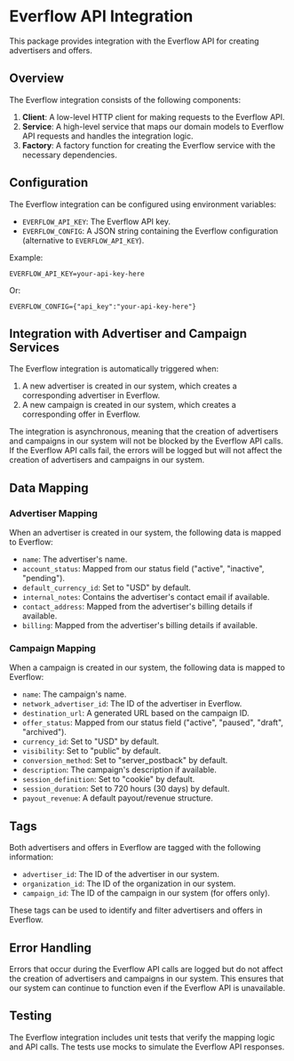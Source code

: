 # Everflow API Integration

This package provides integration with the Everflow API for creating advertisers and offers.

## Overview

The Everflow integration consists of the following components:

1. **Client**: A low-level HTTP client for making requests to the Everflow API.
2. **Service**: A high-level service that maps our domain models to Everflow API requests and handles the integration logic.
3. **Factory**: A factory function for creating the Everflow service with the necessary dependencies.

## Configuration

The Everflow integration can be configured using environment variables:

- `EVERFLOW_API_KEY`: The Everflow API key.
- `EVERFLOW_CONFIG`: A JSON string containing the Everflow configuration (alternative to `EVERFLOW_API_KEY`).

Example:

```
EVERFLOW_API_KEY=your-api-key-here
```

Or:

```
EVERFLOW_CONFIG={"api_key":"your-api-key-here"}
```

## Integration with Advertiser and Campaign Services

The Everflow integration is automatically triggered when:

1. A new advertiser is created in our system, which creates a corresponding advertiser in Everflow.
2. A new campaign is created in our system, which creates a corresponding offer in Everflow.

The integration is asynchronous, meaning that the creation of advertisers and campaigns in our system will not be blocked by the Everflow API calls. If the Everflow API calls fail, the errors will be logged but will not affect the creation of advertisers and campaigns in our system.

## Data Mapping

### Advertiser Mapping

When an advertiser is created in our system, the following data is mapped to Everflow:

- `name`: The advertiser's name.
- `account_status`: Mapped from our status field ("active", "inactive", "pending").
- `default_currency_id`: Set to "USD" by default.
- `internal_notes`: Contains the advertiser's contact email if available.
- `contact_address`: Mapped from the advertiser's billing details if available.
- `billing`: Mapped from the advertiser's billing details if available.

### Campaign Mapping

When a campaign is created in our system, the following data is mapped to Everflow:

- `name`: The campaign's name.
- `network_advertiser_id`: The ID of the advertiser in Everflow.
- `destination_url`: A generated URL based on the campaign ID.
- `offer_status`: Mapped from our status field ("active", "paused", "draft", "archived").
- `currency_id`: Set to "USD" by default.
- `visibility`: Set to "public" by default.
- `conversion_method`: Set to "server_postback" by default.
- `description`: The campaign's description if available.
- `session_definition`: Set to "cookie" by default.
- `session_duration`: Set to 720 hours (30 days) by default.
- `payout_revenue`: A default payout/revenue structure.

## Tags

Both advertisers and offers in Everflow are tagged with the following information:

- `advertiser_id`: The ID of the advertiser in our system.
- `organization_id`: The ID of the organization in our system.
- `campaign_id`: The ID of the campaign in our system (for offers only).

These tags can be used to identify and filter advertisers and offers in Everflow.

## Error Handling

Errors that occur during the Everflow API calls are logged but do not affect the creation of advertisers and campaigns in our system. This ensures that our system can continue to function even if the Everflow API is unavailable.

## Testing

The Everflow integration includes unit tests that verify the mapping logic and API calls. The tests use mocks to simulate the Everflow API responses.